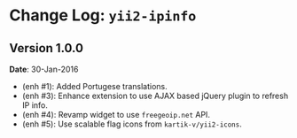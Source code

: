 Change Log: `yii2-ipinfo`
=========================

## Version 1.0.0

**Date**: 30-Jan-2016

- (enh #1): Added Portugese translations.
- (enh #3): Enhance extension to use AJAX based jQuery plugin to refresh IP info.
- (enh #4): Revamp widget to use `freegeoip.net` API.
- (enh #5): Use scalable flag icons from `kartik-v/yii2-icons`.
